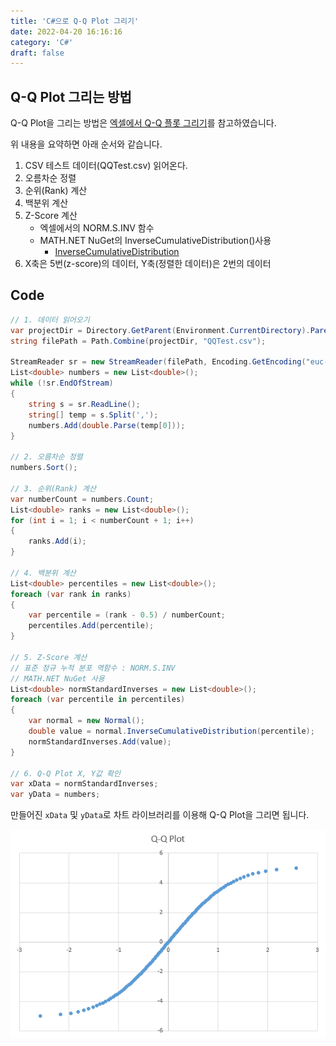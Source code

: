 ```yaml
---
title: 'C#으로 Q-Q Plot 그리기'
date: 2022-04-20 16:16:16
category: 'C#'
draft: false
---
```



## Q-Q Plot 그리는 방법

Q-Q Plot을 그리는 방법은 [엑셀에서 Q-Q 플롯 그리기](https://loadtoexcelmaster.tistory.com/entry/%EC%97%91%EC%85%80%EC%97%90%EC%84%9C-Q-Q%ED%94%8C%EB%A1%AFQ-Q-Plot-%EA%B7%B8%EB%A6%AC%EA%B8%B0)를 참고하였습니다.

위 내용을 요약하면 아래 순서와 같습니다.

1. CSV 테스트 데이터(QQTest.csv) 읽어온다.
1. 오름차순 정렬
1. 순위(Rank) 계산
1. 백분위 계산
1. Z-Score 계산
   - 엑셀에서의 NORM.S.INV 함수
   - MATH.NET NuGet의 InverseCumulativeDistribution()사용
       - [InverseCumulativeDistribution](https://numerics.mathdotnet.com/api/MathNet.Numerics.Distributions/Normal.htm#InverseCumulativeDistribution)
1. X축은 5번(z-score)의 데이터, Y축(정렬한 데이터)은 2번의 데이터

## Code

```CS
// 1. 데이터 읽어오기
var projectDir = Directory.GetParent(Environment.CurrentDirectory).Parent.FullName;
string filePath = Path.Combine(projectDir, "QQTest.csv");

StreamReader sr = new StreamReader(filePath, Encoding.GetEncoding("euc-kr"));
List<double> numbers = new List<double>();
while (!sr.EndOfStream)
{
    string s = sr.ReadLine();
    string[] temp = s.Split(',');        
    numbers.Add(double.Parse(temp[0]));
}

// 2. 오름차순 정렬
numbers.Sort();

// 3. 순위(Rank) 계산
var numberCount = numbers.Count;
List<double> ranks = new List<double>(); 
for (int i = 1; i < numberCount + 1; i++)
{
    ranks.Add(i);
}

// 4. 백분위 계산
List<double> percentiles = new List<double>();         
foreach (var rank in ranks)
{
    var percentile = (rank - 0.5) / numberCount;
    percentiles.Add(percentile);
}

// 5. Z-Score 계산
// 표준 정규 누적 분포 역함수 : NORM.S.INV
// MATH.NET NuGet 사용
List<double> normStandardInverses = new List<double>();
foreach (var percentile in percentiles)
{
    var normal = new Normal();
    double value = normal.InverseCumulativeDistribution(percentile);
    normStandardInverses.Add(value);
}

// 6. Q-Q Plot X, Y값 확인 
var xData = normStandardInverses;
var yData = numbers;
```

만들어진 `xData` 및 `yData`로 차트 라이브러리를 이용해 Q-Q Plot을 그리면 됩니다.

![](./images/qqplot.png)